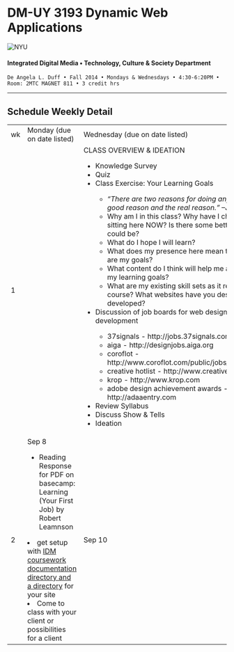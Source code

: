 # DM-UY 3193 Dynamic Web Applications

![NYU](http://ws2.polishedsolid.com/de/nyu_soe_logo.png)
#### Integrated Digital Media • Technology, Culture & Society Department

    De Angela L. Duff • Fall 2014 • Mondays & Wednesdays • 4:30-6:20PM • Room: 2MTC MAGNET 811 • 3 credit hrs

---

## Schedule Weekly Detail

<table>
<tr>
<td>wk</td>
<td>Monday (due on date listed)</td>
<td>Wednesday (due on date listed)</td>
</tr>
<!-- first week -->
<tr>
<td>1</td>
<td></td>
<td valign="top">CLASS OVERVIEW &amp; IDEATION 
<ul>
<li>Knowledge Survey</li>
<li>Quiz</li>
<li>Class Exercise: Your Learning Goals</li>
<ul>
    <li><i>“There are two reasons for doing anything. A good reason and the real reason.”</i> –J.P. Morgan
    <li>Why am I in this class? Why have I chosen to be sitting here NOW? Is there some better place I could be?</li>
    <li>What do I hope I will learn?</li> 
    <li>What does my presence here mean to me? What are my goals?</li>
    <li>What content do I think will help me accomplish my learning goals?</li>
    <li>What are my existing skill sets as it relates to this course? What websites have you designed &amp; developed?</li>
    </ul>
<li>Discussion of job boards for web design and development</li>
    <ul>
    <li>37signals - http://jobs.37signals.com</li>
    <li>aiga - http://designjobs.aiga.org</li>
    <li>coroflot - http://www.coroflot.com/public/jobs_browse.asp</li>
    <li>creative hotlist - http://www.creativehotlist.com</li>
    <li>krop - http://www.krop.com</li>
    <li>adobe design achievement awards - http://adaaentry.com</li>
    </ul>
<li>Review Syllabus</li>
<li>Discuss Show &amp; Tells</li>
<li>Ideation</li>
</ul></td>
</tr>
<!-- second week -->
    <tr>
        <td>2</td>
        <td valign="top">Sep 8
        <ul>  
        <li>Reading Response for PDF on basecamp: Learning (Your First Job) by Robert Leamnson</li>
        </ul>
    <li>get setup with <a href="dm3193_projects.md#idm">IDM coursework documentation directory and a directory</a> for your site</li>
       <li>Come to class with your client or possibilities for a client</li>
        </ul>
        </td>
        <td>Sep 10<br></td>
    </tr>
</table>